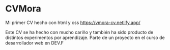 # CVMora
Mi primer CV hecho con html y css https://vmora-cv.netlify.app/

Este CV se ha hecho con mucho cariño y también ha sido producto de distintos experimentos por aprendizaje. Parte de un proyecto en el curso de desarrollador web en DEV.F
